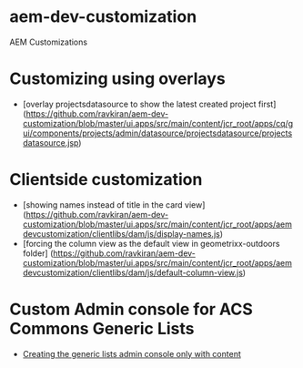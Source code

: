 # aem-dev-customization
AEM Customizations
# Customizing using overlays
+ [overlay projectsdatasource to show the latest created project first] (https://github.com/ravkiran/aem-dev-customization/blob/master/ui.apps/src/main/content/jcr_root/apps/cq/gui/components/projects/admin/datasource/projectsdatasource/projectsdatasource.jsp)

# Clientside customization
+ [showing names instead of title in the card view] (https://github.com/ravkiran/aem-dev-customization/blob/master/ui.apps/src/main/content/jcr_root/apps/aemdevcustomization/clientlibs/dam/js/display-names.js)
+ [forcing the column view as the default view in geometrixx-outdoors folder] (https://github.com/ravkiran/aem-dev-customization/blob/master/ui.apps/src/main/content/jcr_root/apps/aemdevcustomization/clientlibs/dam/js/default-column-view.js)

# Custom Admin console for ACS Commons Generic Lists
+ [Creating the generic lists admin console only with content](https://github.com/ravkiran/aem-dev-customization/blob/master/ui.apps/src/main/content/jcr_root/apps/aemdevcustomization/gui/content/genericlists/.content.xml)
